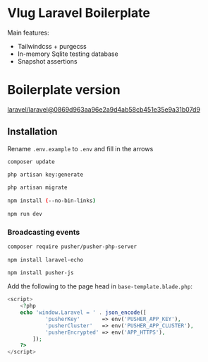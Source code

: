 # Vlug Laravel Boilerplate
Main features:
- Tailwindcss + purgecss
- In-memory Sqlite testing database
- Snapshot assertions

# Boilerplate version
[laravel/laravel@0869d963aa96e2a9d4ab58cb451e35e9a31b07d9](https://github.com/laravel/laravel/compare/0869d963aa96e2a9d4ab58cb451e35e9a31b07d9...master)

## Installation
Rename `.env.example` to `.env` and fill in the arrows
```bash
composer update

php artisan key:generate
 
php artisan migrate
 
npm install (--no-bin-links)
 
npm run dev
```

### Broadcasting events
```bash
composer require pusher/pusher-php-server
 
npm install laravel-echo
 
npm install pusher-js
```

Add the following to the page head in  `base-template.blade.php`:
```php
<script>
    <?php
    echo 'window.Laravel = ' . json_encode([                
            'pusherKey'       => env('PUSHER_APP_KEY'),
            'pusherCluster'   => env('PUSHER_APP_CLUSTER'),
            'pusherEncrypted' => env('APP_HTTPS'),
        ]);
    ?>
</script>
```
